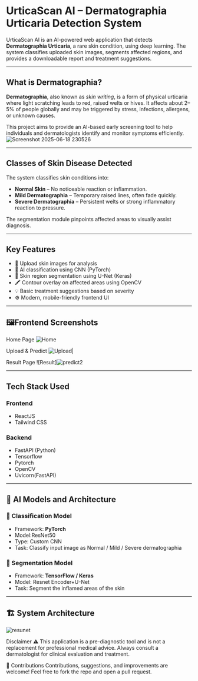 # UrticaScan AI – Dermatographia Urticaria Detection System

UrticaScan AI is an AI-powered web application that detects **Dermatographia Urticaria**, a rare skin condition, using deep learning. The system classifies uploaded skin images, segments affected regions, and provides a downloadable report and treatment suggestions.

---

## What is Dermatographia?

**Dermatographia**, also known as *skin writing*, is a form of physical urticaria where light scratching leads to red, raised welts or hives. It affects about 2–5% of people globally and may be triggered by stress, infections, allergens, or unknown causes.

This project aims to provide an AI-based early screening tool to help individuals and dermatologists identify and monitor symptoms efficiently.
![Screenshot 2025-06-18 230526](https://github.com/user-attachments/assets/3c18067a-1271-4e65-9cc2-f3acd96f2a93)


---

## Classes of Skin Disease Detected

The system classifies skin conditions into:

- **Normal Skin** – No noticeable reaction or inflammation.
- **Mild Dermatographia** – Temporary raised lines, often fade quickly.
- **Severe Dermatographia** – Persistent welts or strong inflammatory reaction to pressure.

The segmentation module pinpoints affected areas to visually assist diagnosis.

---

##  Key Features

- 📸 Upload skin images for analysis
- 🤖 AI classification using CNN (PyTorch)
- 🧠 Skin region segmentation using U-Net (Keras)
- 🖍️ Contour overlay on affected areas using OpenCV
- 💡 Basic treatment suggestions based on severity
- ⚙️ Modern, mobile-friendly frontend UI

---

## 🖼Frontend Screenshots

Home Page
![Home](https://github.com/user-attachments/assets/814c6938-2c40-4c1b-aaa1-7989e2f42752) 

Upload & Predict
![Upload](https://github.com/user-attachments/assets/92bf97c9-d53a-425c-a7f3-fa47de715294)| 

Result Page
![Result]![predict2](https://github.com/user-attachments/assets/01594b17-7c61-4697-bf45-73ea4238976a)


---

## Tech Stack Used

### Frontend
- ReactJS
- Tailwind CSS

### Backend
- FastAPI (Python)
- Tensorflow
- Pytorch
- OpenCV
- Uvicorn(FastAPI)
---

## 🧠 AI Models and Architecture

### 🔹 Classification Model
- Framework: **PyTorch**
- Model:ResNet50
- Type: Custom CNN
- Task: Classify input image as Normal / Mild / Severe dermatographia

### 🔹 Segmentation Model
- Framework: **TensorFlow / Keras**
- Model: Resnet Encoder+U-Net
- Task: Segment the inflamed areas of the skin

---

## 🏗️ System Architecture


![resunet](https://github.com/user-attachments/assets/cf9fe087-fa7c-4521-b8d1-e2216cab3659)



Disclaimer
⚠️ This application is a pre-diagnostic tool and is not a replacement for professional medical advice. Always consult a dermatologist for clinical evaluation and treatment.


🙌 Contributions
Contributions, suggestions, and improvements are welcome!
Feel free to fork the repo and open a pull request.



